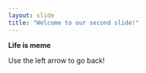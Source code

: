 ```yaml
---
layout: slide
title: "Welcome to our second slide!"
---
```

<p>
    <b>Life is meme</b>
</p>    
Use the left arrow to go back!
